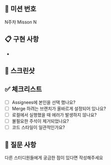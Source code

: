 <!-- PR 제목은 "Create Week{주차} Mission{번호}" 으로 작성 -->
<!-- ex) Create Week1 Mission1 -->

## 📝 미션 번호
<!-- 주차와 미션 번호를 넣어주세요 -->
N주차 Misson N

## 📋 구현 사항
<!-- 구현한 내용을 bullet point로 작성해주세요 -->
- 

## 📎 스크린샷
<!-- 미션 구현 화면의 스크린샷을 첨부해주세요 -->


## ✅ 체크리스트
- [ ] Assignees에 본인을 선택 했나요?
- [ ] Merge 하려는 브랜치가 올바르게 설정되어 있나요?
- [ ] 로컬에서 실행했을 때 에러가 발생하지 않나요?
- [ ] 불필요한 주석이 제거되었나요?
- [ ] 코드 스타일이 일관적인가요?

## 🤔 질문 사항
다른 스터디원들에게 궁금한 점이 있다면 작성해주세요